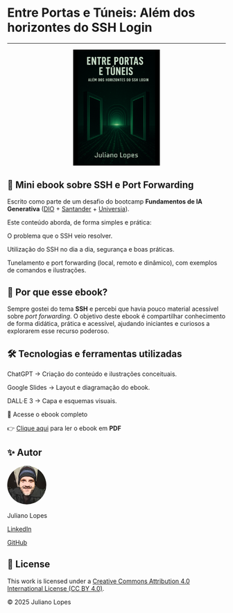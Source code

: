 # Entre Portas e Túneis: Além dos horizontes do SSH Login

---

<p style="text-align: center"><a href="./output/ebook-ssh.pdf"><img src="./assets/ebook-portas-e-tuneis.png" style="width: 200px"></a></p>

## 📘 Mini ebook sobre SSH e Port Forwarding 
Escrito como parte de um desafio do bootcamp **Fundamentos de IA Generativa** ([DIO](https://web.dio.me/) + [Santander](https://www.santanderopenacademy.com/pt_br/index.html) + [Universia](https://www.universia.net/br/home)).

Este conteúdo aborda, de forma simples e prática:

O problema que o SSH veio resolver.

Utilização do SSH no dia a dia, segurança e boas práticas.

Tunelamento e port forwarding (local, remoto e dinâmico), com exemplos de comandos e ilustrações.

## 🔑 Por que esse ebook?

Sempre gostei do tema **SSH** e percebi que havia pouco material acessível sobre *port forwarding*. O objetivo deste ebook é compartilhar conhecimento de forma didática, prática e acessível, ajudando iniciantes e curiosos a explorarem esse recurso poderoso.

## 🛠️ Tecnologias e ferramentas utilizadas

ChatGPT → Criação do conteúdo e ilustrações conceituais.

Google Slides → Layout e diagramação do ebook.

DALL·E 3 → Capa e esquemas visuais.

📂 Acesse o ebook completo

👉 [Clique aqui](./output/ebook-ssh.pdf) para ler o ebook em **PDF**

## ✨ Autor

<img src="./assets/juliano-lopes.png" style="width:90px;border-radius: 50%;">

Juliano Lopes

[LinkedIn](https://www.linkedin.com/in/juliano-lopes-votorantim-sp/)

[GitHub](https://github.com/ju-c-lopes)

## 📜 License
This work is licensed under a [Creative Commons Attribution 4.0 International License (CC BY 4.0)](https://creativecommons.org/licenses/by/4.0/).

© 2025 Juliano Lopes

